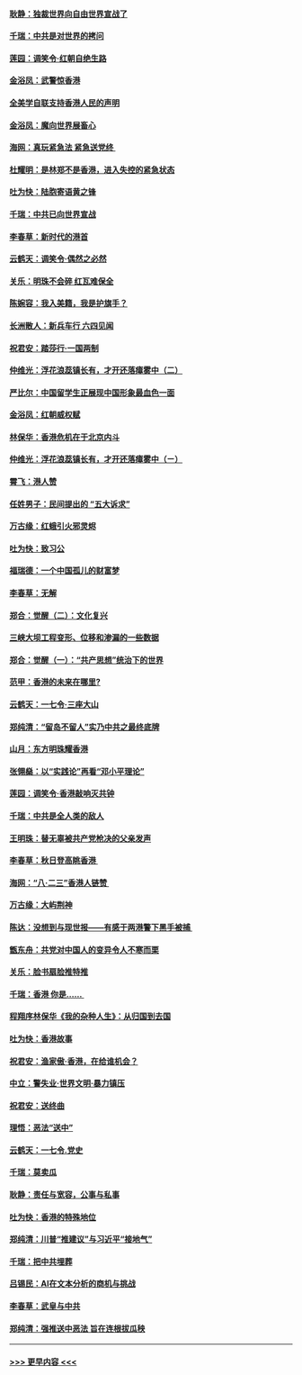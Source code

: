 #### [耿静：独裁世界向自由世界宣战了](../pages/nsc993/n11494190.md?t=09021922) 
#### [千瑞：中共是对世界的拷问](../pages/nsc993/n11493021.md?t=09021922) 
#### [莲园：调笑令‧红朝自绝生路](../pages/nsc993/n11493011.md?t=09021922) 
#### [金浴凤：武警惊香港](../pages/nsc993/n11492994.md?t=09021922) 
#### [全美学自联支持香港人民的声明](../pages/nsc993/n11492630.md?t=09021922) 
#### [金浴凤：魔向世界展畜心](../pages/nsc993/n11492599.md?t=09021922) 
#### [海网：真玩紧急法 紧急送党终 ](../pages/nsc993/n11492535.md?t=09021922) 
#### [杜耀明：是林郑不是香港，进入失控的紧急状态](../pages/nsc993/n11491420.md?t=09021922) 
#### [吐为快：陆胞寄语黄之锋](../pages/nsc993/n11491117.md?t=09021922) 
#### [千瑞：中共已向世界宣战](../pages/nsc993/n11490123.md?t=09021922) 
#### [李春草：新时代的港首](../pages/nsc993/n11489864.md?t=09021922) 
#### [云鹤天：调笑令·偶然之必然](../pages/nsc993/n11489701.md?t=09021922) 
#### [关乐：明珠不会碎 红瓦难保全](../pages/nsc993/n11489647.md?t=09021922) 
#### [陈婉容：我入美籍，我是护旗手？](../pages/nsc993/n11487908.md?t=09021922) 
#### [长洲散人：新兵车行 六四见闻](../pages/nsc993/n11487729.md?t=09021922) 
#### [祝君安：踏莎行‧一国两制](../pages/nsc993/n11487699.md?t=09021922) 
#### [仲维光：浮花浪蕊镇长有，才开还落瘴雾中（二）](../pages/nsc993/n11483286.md?t=09021922) 
#### [严比尔：中国留学生正展现中国形象最血色一面](../pages/nsc993/n11485145.md?t=09021922) 
#### [金浴凤：红朝威权赋](../pages/nsc993/n11485191.md?t=09021922) 
#### [林保华：香港危机在于北京内斗](../pages/nsc993/n11484593.md?t=09021922) 
#### [仲维光：浮花浪蕊镇长有，才开还落瘴雾中（ㄧ）](../pages/nsc993/n11483259.md?t=09021922) 
#### [霄飞：港人赞](../pages/nsc993/n11482957.md?t=09021922) 
#### [任姓男子：民间提出的 “五大诉求”](../pages/nsc993/n11482897.md?t=09021922) 
#### [万古缘：红蛾引火邪灵烬](../pages/nsc993/n11482886.md?t=09021922) 
#### [吐为快：致习公](../pages/nsc993/n11482867.md?t=09021922) 
#### [福瑞德：一个中国孤儿的财富梦](../pages/nsc993/n11482817.md?t=09021922) 
#### [李春草：无解](../pages/nsc993/n11482791.md?t=09021922) 
#### [郑合：觉醒（二）：文化复兴](../pages/nsc993/n11478025.md?t=09021922) 
#### [三峡大坝工程变形、位移和渗漏的一些数据](../pages/nsc993/n11478232.md?t=09021922) 
#### [郑合：觉醒（一）：“共产思想”统治下的世界](../pages/nsc993/n11477663.md?t=09021922) 
#### [范甲：香港的未来在哪里?](../pages/nsc993/n11477249.md?t=09021922) 
#### [云鹤天：一七令·三座大山](../pages/nsc993/n11477192.md?t=09021922) 
#### [郑纯清：“留岛不留人”实乃中共之最终底牌](../pages/nsc993/n11476160.md?t=09021922) 
#### [山月：东方明珠耀香港](../pages/nsc993/n11476077.md?t=09021922) 
#### [张翎燊：以“实践论”再看“邓小平理论”](../pages/nsc993/n11475733.md?t=09021922) 
#### [莲园：调笑令‧香港敲响灭共钟](../pages/nsc993/n11475723.md?t=09021922) 
#### [千瑞：中共是全人类的敌人](../pages/nsc993/n11475329.md?t=09021922) 
#### [王明珠：替无辜被共产党枪决的父亲发声](../pages/nsc993/n11474570.md?t=09021922) 
#### [李春草：秋日登高眺香港 ](../pages/nsc993/n11474491.md?t=09021922) 
#### [海网：“八·二三”香港人链赞 ](../pages/nsc993/n11474538.md?t=09021922) 
#### [万古缘：大屿荆神](../pages/nsc993/n11474401.md?t=09021922) 
#### [陈达：没想到与现世报——有感于两港警下黑手被捕 ](../pages/nsc993/n11472557.md?t=09021922) 
#### [甑东舟：共党对中国人的变异令人不寒而栗](../pages/nsc993/n11472496.md?t=09021922) 
#### [关乐：脸书扇脸推特推](../pages/nsc993/n11472488.md?t=09021922) 
#### [千瑞：香港  你是…… ](../pages/nsc993/n11472459.md?t=09021922) 
#### [程翔序林保华《我的杂种人生》：从归国到去国](../pages/nsc993/n11472369.md?t=09021922) 
#### [吐为快：香港故事](../pages/nsc993/n11471931.md?t=09021922) 
#### [祝君安：渔家傲‧香港，在给谁机会？](../pages/nsc993/n11469718.md?t=09021922) 
#### [中立：警失业‧世界文明‧暴力镇压](../pages/nsc993/n11467566.md?t=09021922) 
#### [祝君安：送终曲](../pages/nsc993/n11467546.md?t=09021922) 
#### [理悟：恶法“送中”](../pages/nsc993/n11467290.md?t=09021922) 
#### [云鹤天：一七令.党史](../pages/nsc993/n11464122.md?t=09021922) 
#### [千瑞：莫卖瓜](../pages/nsc993/n11463014.md?t=09021922) 
#### [耿静：责任与宽容，公事与私事](../pages/nsc993/n11462810.md?t=09021922) 
#### [吐为快：香港的特殊地位](../pages/nsc993/n11462562.md?t=09021922) 
#### [郑纯清：川普“推建议”与习近平“接地气”](../pages/nsc993/n11461683.md?t=09021922) 
#### [千瑞：把中共埋葬](../pages/nsc993/n11461658.md?t=09021922) 
#### [吕锡民：AI在文本分析的商机与挑战](../pages/nsc993/n11460607.md?t=09021922) 
#### [李春草：武皇与中共](../pages/nsc993/n11460589.md?t=09021922) 
#### [郑纯清：强推送中恶法 旨在连根拔瓜秧](../pages/nsc993/n11460526.md?t=09021922) 

----
#### [ >>> 更早内容 <<< ](../indexes/nsc993-earlier.md)
